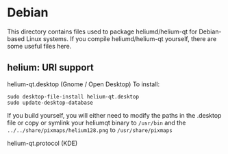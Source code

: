 
Debian
====================
This directory contains files used to package heliumd/helium-qt
for Debian-based Linux systems. If you compile heliumd/helium-qt yourself, there are some useful files here.

## helium: URI support ##


helium-qt.desktop  (Gnome / Open Desktop)
To install:

	sudo desktop-file-install helium-qt.desktop
	sudo update-desktop-database

If you build yourself, you will either need to modify the paths in
the .desktop file or copy or symlink your heliumqt binary to `/usr/bin`
and the `../../share/pixmaps/helium128.png` to `/usr/share/pixmaps`

helium-qt.protocol (KDE)

